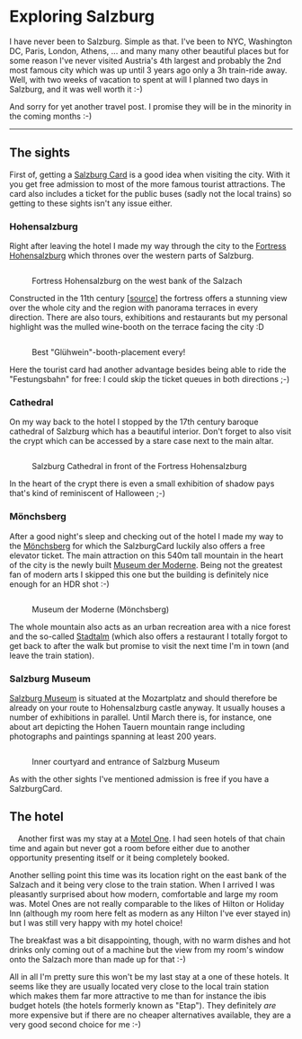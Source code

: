 # Exploring Salzburg

I have never been to Salzburg. Simple as that. I've been to NYC, Washington DC, Paris, London, Athens, ... and many many other beautiful places but for some reason I've never visited Austria's 4th largest and probably the 2nd most famous city which was up until 3 years ago only a 3h train-ride away. Well, with two weeks of vacation to spent at will I planned two days in Salzburg, and it was well worth it :-)

And sorry for yet another travel post. I promise they will be in the minority in the coming months :-)

---------------------

## The sights

First of, getting a [Salzburg Card][] is a good idea when visiting the city. With it you get free admission to most of the more famous tourist attractions. The card also includes a ticket for the public buses (sadly not the local trains) so getting to these sights isn't any issue either.

### Hohensalzburg

Right after leaving the hotel I made my way through the city to the [Fortress Hohensalzburg][] which thrones over the western parts of Salzburg.

<figure>
    <img src="http://photos.h10n.me/Trips/Salzburg-2013/i-BD6ZKHg/0/XL/DSC00111-XL.jpg" alt="">
    <figcaption><p>Fortress Hohensalzburg on the west bank of the Salzach</p></figcaption>
</figure>

Constructed in the 11th century [[source](http://en.wikipedia.org/wiki/Hohensalzburg_Castle)] the fortress offers a stunning view over the whole city and the region with panorama terraces in every direction. There are also tours, exhibitions and restaurants but my personal highlight was the mulled wine-booth on the terrace facing the city :D

<figure>
    <img src="http://photos.h10n.me/Trips/Salzburg-2013/i-kCdfhNG/0/XL/DSC00144-XL.jpg" alt="">
    <figcaption><p>Best "Glühwein"-booth-placement every!</p></figcaption>
</figure>

Here the tourist card had another advantage besides being able to ride the "Festungsbahn" for free: I could skip the ticket queues in both directions ;-)

### Cathedral

On my way back to the hotel I stopped by the 17th century baroque cathedral of Salzburg which has a beautiful interior. Don't forget to also visit the crypt which can be accessed by a stare case next to the main altar. 

<figure>
    <img src="http://photos.h10n.me/Trips/Salzburg-2013/i-NFFZT3n/0/XL/DSC00136-XL.jpg" alt="">
    <figcaption><p>Salzburg Cathedral in front of the Fortress Hohensalzburg</p></figcaption>
</figure>

In the heart of the crypt there is even a small exhibition of shadow pays that's kind of reminiscent of Halloween ;-)

### Mönchsberg

After a good night's sleep and checking out of the hotel I made my way to the [Mönchsberg][] for which the SalzburgCard luckily also offers a free elevator ticket. The main attraction on this 540m tall mountain in the heart of the city is the newly built [Museum der Moderne][]. Being not the greatest fan of modern arts I skipped this one but the building is definitely nice enough for an HDR shot :-)

<figure>
    <img src="http://photos.h10n.me/Trips/Salzburg-2013/i-8L54MDM/0/XL/DSC00275_6_7_tonemapped-XL.jpg" alt="">
    <figcaption><p>Museum der Moderne (Mönchsberg)</p></figcaption>
</figure>

The whole mountain also acts as an urban recreation area with a nice forest and the so-called [Stadtalm][] (which also offers a restaurant I totally forgot to get back to after the walk but promise to visit the next time I'm in town (and leave the train station).


### Salzburg Museum

[Salzburg Museum][] is situated at the Mozartplatz and should therefore be already on your route to Hohensalzburg castle anyway. It usually houses a number of exhibitions in parallel. Until March there is, for instance, one about art depicting the Hohen Tauern mountain range including photographs and paintings spanning at least 200 years. 

<figure>
    <img src="http://photos.h10n.me/Trips/Salzburg-2013/i-5K7GrRx/0/XL/DSC00318-XL.jpg" alt="" />
    <figcaption><p>Inner courtyard and entrance of Salzburg Museum</p></figcaption>
</figure>

As with the other sights I've mentioned admission is free if you have a SalzburgCard.


## The hotel

<img src="http://photos.h10n.me/Trips/Salzburg-2013/i-XMMZgvq/0/M/DSC00264-M.jpg" alt="" style="float: left; margin: 0 15px 15px 0" />Another first was my stay at a [Motel One][]. I had seen hotels of that chain time and again but never got a room before either due to another opportunity presenting itself or it being completely booked.

Another selling point this time was its location right on the east bank of the Salzach and it being very close to the train station. When I arrived I was pleasantly surprised about how modern, comfortable and large my room was. Motel Ones are not really comparable to the likes of Hilton or Holiday Inn (although my room here felt as modern as any Hilton I've ever stayed in) but I was still very happy with my hotel choice! 

The breakfast was a bit disappointing, though, with no warm dishes and hot drinks only coming out of a machine but the view from my room's window onto the Salzach more than made up for that :-)

All in all I'm pretty sure this won't be my last stay at a one of these hotels. It seems like they are usually located very close to the local train station which makes them far more attractive to me than for instance the ibis budget hotels (the hotels formerly known as "Etap"). They definitely *are* more expensive but if there are no cheaper alternatives available, they are a very good second choice for me :-)


[motel one]: http://www.motel-one.com/de/hotels/salzburg/hotel-salzburg-mirabell/#t=hotelinfo
[salzburg card]: http://www.salzburg.info/en/sights/salzburg_card
[salzburg museum]: http://www.salzburgmuseum.at/
[stadtalm]: http://www.stadtalm.at
[museum der moderne]: http://www.museumdermoderne.at/
[fortress hohensalzburg]: http://en.wikipedia.org/wiki/Hohensalzburg_Castle
[mönchsberg]: http://en.wikipedia.org/wiki/M%C3%B6nchsberg
